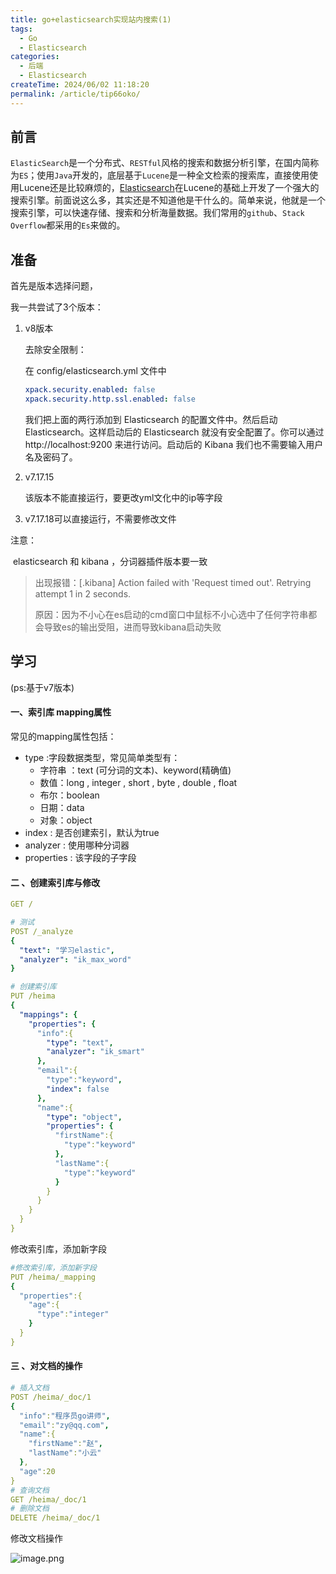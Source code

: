 ```yaml
---
title: go+elasticsearch实现站内搜索(1)
tags:
  - Go
  - Elasticsearch
categories:
  - 后端
  - Elasticsearch
createTime: 2024/06/02 11:18:20
permalink: /article/tip66oko/
---
```






## 前言

`ElasticSearch`是一个分布式、`RESTful`风格的搜索和数据分析引擎，在国内简称为`ES`；使用`Java`开发的，底层基于`Lucene`是一种全文检索的搜索库，直接使用使用Lucene还是比较麻烦的，[Elasticsearch](https://cloud.tencent.com/product/es?from_column=20065&from=20065)在Lucene的基础上开发了一个强大的搜索引擎。前面说这么多，其实还是不知道他是干什么的。简单来说，他就是一个搜索引擎，可以快速存储、搜索和分析海量数据。我们常用的`github`、`Stack Overflow`都采用的`Es`来做的。



## 准备

首先是版本选择问题，

我一共尝试了3个版本：

1. v8版本

   去除安全限制：

   在 config/elasticsearch.yml 文件中

   ````yml
   xpack.security.enabled: false
   xpack.security.http.ssl.enabled: false
   ````

   我们把上面的两行添加到 Elasticsearch 的配置文件中。然后启动 Elasticsearch。这样启动后的 Elasticsearch 就没有安全配置了。你可以通过 http://localhost:9200 来进行访问。启动后的 Kibana 我们也不需要输入用户名及密码了。

2. v7.17.15

   该版本不能直接运行，要更改yml文化中的ip等字段

3. v7.17.18可以直接运行，不需要修改文件

注意：

​	elasticsearch 和 kibana ，分词器插件版本要一致

> 出现报错：[.kibana] Action failed with 'Request timed out'. Retrying attempt 1 in 2 seconds.
>
> 原因：因为不小心在es启动的cmd窗口中鼠标不小心选中了任何字符串都会导致es的输出受阻，进而导致kibana启动失败



## 学习

(ps:基于v7版本)

#### 一、索引库 mapping属性

常见的mapping属性包括：

+ type :字段数据类型，常见简单类型有：
  + 字符串 ：text (可分词的文本)、keyword(精确值)
  + 数值：long , integer , short , byte , double , float
  + 布尔：boolean
  + 日期：data
  + 对象：object
+ index : 是否创建索引，默认为true
+ analyzer : 使用哪种分词器
+ properties : 该字段的子字段

#### 二 、创建索引库与修改

````yml
GET /

# 测试
POST /_analyze
{
  "text": "学习elastic",
  "analyzer": "ik_max_word"
}

# 创建索引库
PUT /heima
{
  "mappings": {
    "properties": {
      "info":{
        "type": "text",
        "analyzer": "ik_smart"
      },
      "email":{
        "type":"keyword",
        "index": false
      },
      "name":{
        "type": "object", 
        "properties": {
          "firstName":{
            "type":"keyword"
          },
          "lastName":{
            "type":"keyword"
          }
        }
      }
    }
  }
}
````



修改索引库，添加新字段

````yml
#修改索引库，添加新字段
PUT /heima/_mapping
{
  "properties":{
    "age":{
      "type":"integer"
    }
  }
}
````



#### 三 、对文档的操作

````yml
# 插入文档
POST /heima/_doc/1
{
  "info":"程序员go讲师",
  "email":"zy@qq.com",
  "name":{
    "firstName":"赵",
    "lastName":"小云"
  },
  "age":20
}
# 查询文档
GET /heima/_doc/1
# 删除文档
DELETE /heima/_doc/1
````



修改文档操作



![image.png](https://web-tlias1137.oss-cn-beijing.aliyuncs.com/document/1709815945221-e0cd8ea4-9c48-4d1e-98db-4ddee161a4a4.png)
